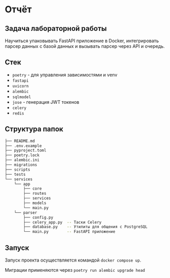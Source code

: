 # Отчёт

## Задача лабораторной работы

Научиться упаковывать FastAPI приложение в Docker, интегрировать парсер данных с базой данных и вызывать парсер через API и очередь.

## Стек

- `poetry` - для управления зависимостями и venv
- `fastapi`
- `uvicorn`
- `alembic`
- `sqlmodel`
- `jose` - генерация JWT токенов
- `celery`
- `redis`

## Структура папок

```bash
├── README.md
├── .env.example
├── pyproject.toml
├── poetry.lock
├── alembic.ini
├── migrations
├── scripts
├── tests
└── services
    └── app
        ├── core
        ├── routes
        ├── services
        ├── models
        └── main.py
    └── parser
        ├── config.py
        ├── celery_app.py  -- Таски Celery
        ├── database.py    -- Утилиты для общения с PostgreSQL
        └── main.py        -- FastAPI приложение
```

## Запуск

Запуск проекта осуществляется командой `docker compose up`.

Миграции применяются через `poetry run alembic upgrade head`
